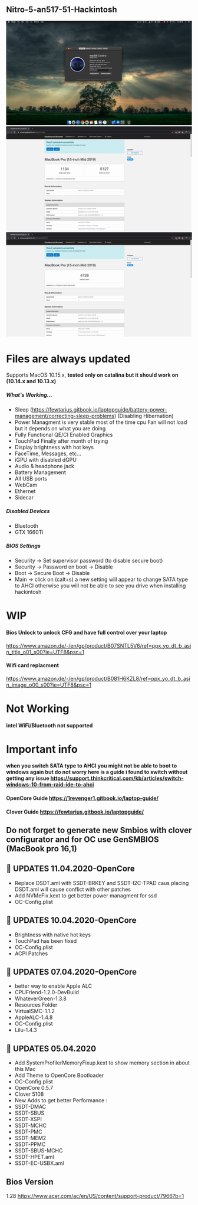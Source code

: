 ## Nitro-5-an517-51-Hackintosh

![](/images/main1.png)
![](/images/File1.png)
![](/images/File2.png)
# Files are always updated

Supports MacOS 10.15.x, **tested only on catalina but it should work on (10.14.x and 10.13.x)**

##### What's Working...
* Sleep (https://fewtarius.gitbook.io/laptopguide/battery-power-management/correcting-sleep-problems) (Disabling Hibernation)
* Power Managment is very stable most of the time cpu Fan will not load but it depends on what you are doing
* Fully Functional QE/CI Enabled Graphics
* TouchPad Finally after month of trying
* Display brightness with hot keys
* FaceTime, Messages, etc...
* iGPU with disabled dGPU
* Audio & headphone jack
* Battery Management
* All USB ports
* WebCam
* Ethernet
* Sidecar


##### Disabled Devices
* Bluetooth
* GTX 1660Ti
##### BIOS Settings

* Security → Set supervisor password (to disable secure boot)
* Security → Password on boot → Disable
* Boot → Secure Boot → Disable
* Main → click on (calt+s) a new setting will appear to change SATA type to AHCI otherwise you will not be able to see you drive when installing  hackintosh
 # WIP
 ####  Bios Unlock to unlock CFG and have full control over your laptop
 https://www.amazon.de/-/en/gp/product/B07SNTL5V6/ref=ppx_yo_dt_b_asin_title_o01_s00?ie=UTF8&psc=1 
 #### Wifi card replacment 
 https://www.amazon.de/-/en/gp/product/B081H6KZL8/ref=ppx_yo_dt_b_asin_image_o00_s00?ie=UTF8&psc=1
 
# Not Working
####  intel WiFi/Bluetooth not supported
# Important info 
#### when you switch SATA type to AHCI you might not be able to boot to windows again but do not worry here is a guide i found to switch without getting any issue https://support.thinkcritical.com/kb/articles/switch-windows-10-from-raid-ide-to-ahci
#### OpenCore Guide https://1revenger1.gitbook.io/laptop-guide/
#### Clover Guide https://fewtarius.gitbook.io/laptopguide/

## Do not forget to generate new Smbios with clover configurator and for OC use GenSMBIOS (MacBook pro 16,1)
## &#x1F34F;  UPDATES 11.04.2020-OpenCore
* Replace DSDT.aml with SSDT-BRKEY and SSDT-I2C-TPAD caus placing DSDT.aml will cause conflict with other patches
* Add NVMeFix.kext to get better power managment for ssd
* OC-Config.plist

## &#x1F34F;  UPDATES 10.04.2020-OpenCore
* Brightness with native hot keys
* TouchPad has been fixed 
* OC-Config.plist
* ACPI Patches

## &#x1F34F;  UPDATES 07.04.2020-OpenCore
* better way to enable Apple ALC
* CPUFriend-1.2.0-DevBuild
* WhateverGreen-1.3.8
* Resources Folder
* VirtualSMC-1.1.2
* AppleALC-1.4.8
* OC-Config.plist
* Lilu-1.4.3


## &#x1F34F;  UPDATES 05.04.2020
* Add SystemProfilerMemoryFixup.kext to show memory section in about this Mac
* Add Theme to OpenCore Bootloader
* OC-Config.plist
* OpenCore 0.5.7
* Clover 5108
* New Adds to get better Performance :
* SSDT-DMAC
* SSDT-SBUS
* SSDT-XSPI
* SSDT-MCHC
* SSDT-PMC
* SSDT-MEM2
* SSDT-PPMC
* SSDT-SBUS-MCHC
* SSDT-HPET.aml
* SSDT-EC-USBX.aml

## Bios Version 
1.28 https://www.acer.com/ac/en/US/content/support-product/7966?b=1



